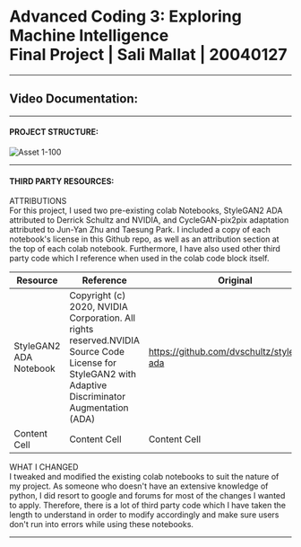 # Advanced Coding 3: Exploring Machine Intelligence <br> Final Project | Sali Mallat | 20040127

<hr>

## Video Documentation:

<hr>

#### PROJECT STRUCTURE:

![Asset 1-100](https://user-images.githubusercontent.com/92052904/174483211-41665523-dce5-4ce3-bff3-31d625cc5381.jpg)

<hr>

#### THIRD PARTY RESOURCES:

ATTRIBUTIONS
<br>
For this project, I used two pre-existing colab Notebooks, StyleGAN2 ADA attributed to Derrick Schultz and NVIDIA, and CycleGAN-pix2pix adaptation attributed to Jun-Yan Zhu and Taesung Park. I included a copy of each notebook's license in this Github repo, as well as an attribution section at the top of each colab notebook. Furthermore, I have also used other third party code which I reference when used in the colab code block itself.


  
| Resource  | Reference | Original |
| ------------- | ------------- |------------- |
| StyleGAN2 ADA Notebook  | Copyright (c) 2020, NVIDIA Corporation. All rights reserved.NVIDIA Source Code License for StyleGAN2 with Adaptive Discriminator Augmentation (ADA)  | https://github.com/dvschultz/stylegan2-ada  |
| Content Cell  | Content Cell  | Content Cell  |

WHAT I CHANGED
<br>
I tweaked and modified the existing colab notebooks to suit the nature of my project. As someone who doesn't have an extensive knowledge of python, I did resort to google and forums for most of the changes I wanted to apply. Therefore, there is a lot of third party code which I have taken the length to understand in order to modify accordingly and make sure users don't run into errors while using these notebooks.

<hr>
